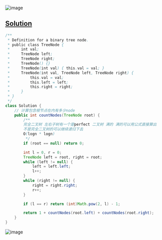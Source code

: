 ![image](https://github.com/kkkkevx/DSA2/assets/108632304/26444326-e344-4f09-b86f-c7738ec5121e)

## [Solution](https://leetcode.cn/problems/count-complete-tree-nodes/description/)

```java
/**
 * Definition for a binary tree node.
 * public class TreeNode {
 *     int val;
 *     TreeNode left;
 *     TreeNode right;
 *     TreeNode() {}
 *     TreeNode(int val) { this.val = val; }
 *     TreeNode(int val, TreeNode left, TreeNode right) {
 *         this.val = val;
 *         this.left = left;
 *         this.right = right;
 *     }
 * }
 */
class Solution {
    // 计算包含根节点在内有多少node
    public int countNodes(TreeNode root) {
        /**
        完全二叉树 左右子树有一个是perfect 二叉树 满的 满的可以用公式直接算出
        不是完全二叉树的可以继续递归下去
        O(logn * logn)
         */
        if (root == null) return 0;

        int l = 0, r = 0;
        TreeNode left = root, right = root;
        while (left != null) {
            left = left.left;
            l++;
        }
        while (right != null) {
            right = right.right;
            r++;
        }

        if (l == r) return (int)Math.pow(2, l) - 1;

        return 1 + countNodes(root.left) + countNodes(root.right);
    }
}
```

![image](https://github.com/kkkkevx/DSA2/assets/108632304/74341809-d854-4e98-b73a-14df9a4ac1f6)

